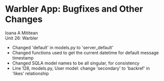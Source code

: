 # Warbler App: Bugfixes and Other Changes

Ioana A Mititean<br>
Unit 26: Warbler<br>

- Changed 'default' in models.py to 'server_default'
- Changed functions used to get the current datetime for default message timestamp
- Changed SQLA model names to be all singular, for consistency
- Line 128, models.py, User model: change 'secondary' to 'backref' in 'likes' relationship